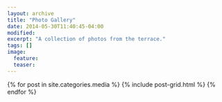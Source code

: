 ```yaml
---
layout: archive
title: "Photo Gallery"
date: 2014-05-30T11:40:45-04:00
modified:
excerpt: "A collection of photos from the terrace."
tags: []
image:
  feature:
  teaser:
---
```


<div class="tiles">
{% for post in site.categories.media %}
  {% include post-grid.html %}
{% endfor %}
</div><!-- /.tiles -->
